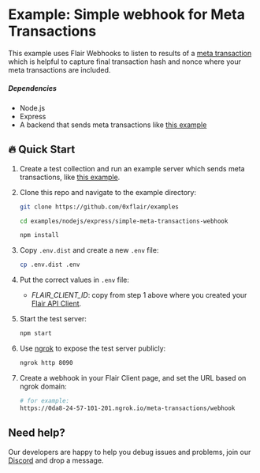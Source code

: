 # Example: Simple webhook for Meta Transactions

This example uses Flair Webhooks to listen to results of a [meta transaction](../mint-nft-by-role-meta-transactions/) which is helpful to capture final transaction hash and nonce where your meta transactions are included.

##### Dependencies

* Node.js
* Express
* A backend that sends meta transactions like [this example](../mint-nft-by-role-meta-transactions/)

## :fire: Quick Start

1. Create a test collection and run an example server which sends meta transactions, like [this example](../mint-nft-by-role-meta-transactions/).

2. Clone this repo and navigate to the example directory:

    ```bash
    git clone https://github.com/0xflair/examples

    cd examples/nodejs/express/simple-meta-transactions-webhook

    npm install
    ```

3. Copy `.env.dist` and create a new `.env` file:

    ```bash
    cp .env.dist .env
    ```

4. Put the correct values in `.env` file:
   * *FLAIR_CLIENT_ID*: copy from step 1 above where you created your [Flair API Client](https://app.flair.finance/clients).

5. Start the test server:

    ```bash
    npm start
    ```

6. Use [ngrok](https://ngrok.com/) to expose the test server publicly:

    ```bash
    ngrok http 8090
    ```

7. Create a webhook in your Flair Client page, and set the URL based on ngrok domain:

    ```bash
    # for example:
    https://0da8-24-57-101-201.ngrok.io/meta-transactions/webhook
    ```

## Need help?

Our developers are happy to help you debug issues and problems, join our [Discord](https://discord.gg/flair) and drop a message.
